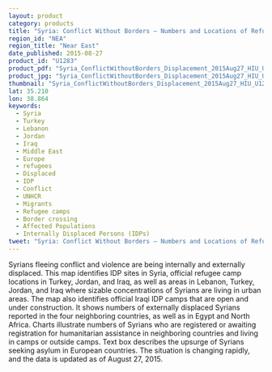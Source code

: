 ```yaml
---
layout: product
category: products
title: "Syria: Conflict Without Borders – Numbers and Locations of Refugees and IDPs"
region_id: "NEA"
region_title: "Near East"
date_published: 2015-08-27
product_id: "U1283"
product_pdf: "Syria_ConflictWithoutBorders_Displacement_2015Aug27_HIU_U1283.pdf"
product_jpg: "Syria_ConflictWithoutBorders_Displacement_2015Aug27_HIU_U1283.jpg"
thumbnail: "Syria_ConflictWithoutBorders_Displacement_2015Aug27_HIU_U1283_thumb.jpg"
lat: 35.210
lon: 38.864
keywords:
  - Syria
  - Turkey
  - Lebanon
  - Jordan
  - Iraq
  - Middle East
  - Europe
  - refugees
  - Displaced
  - IDP
  - Conflict
  - UNHCR
  - Migrants
  - Refugee camps
  - Border crossing
  - Affected Populations
  - Internally Displaced Persons (IDPs)
tweet: "Syria: Conflict Without Borders – Numbers and Locations of Refugees and IDPs"
---
```

Syrians fleeing conflict and violence are being internally and externally displaced. This map identifies IDP sites in Syria, official refugee camp locations in Turkey, Jordan, and Iraq, as well as areas in Lebanon, Turkey, Jordan, and Iraq where sizable concentrations of Syrians are living in urban areas. The map also identifies official Iraqi IDP camps that are open and under construction. It shows numbers of externally displaced Syrians reported in the four neighboring countries, as well as in Egypt and North Africa. Charts illustrate numbers of Syrians who are registered or awaiting registration for humanitarian assistance in neighboring countries and living in camps or outside camps. Text box describes the upsurge of Syrians seeking asylum in European countries. The situation is changing rapidly, and the data is updated as of August 27, 2015.
